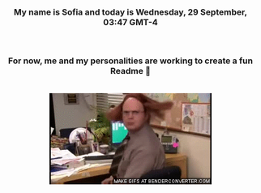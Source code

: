 


<div align="center">
<h3 >My name is Sofia and today is Wednesday, 29 September, 03:47 GMT-4</h3><br>
<h3 >For now, me and my personalities are working to create a fun Readme 👋
</h3><br>
<img src='img/dwight.gif' alt='working...'/>
</div>
